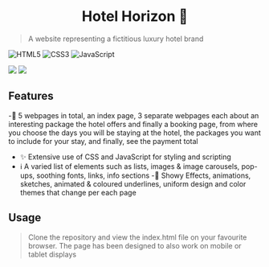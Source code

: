 <h1 align="center">Hotel Horizon 🏨</h1>

> A website representing a fictitious luxury hotel brand

![HTML5](https://img.shields.io/badge/html5-%23E34F26.svg?style=flat&logo=html5&logoColor=white)
![CSS3](https://img.shields.io/badge/css3-%231572B6.svg?style=flat&logo=css3&logoColor=white)
![JavaScript](https://img.shields.io/badge/javascript-%23323330.svg?style=flat&logo=javascript&logoColor=%23F7DF1E)

<img src="../../../images/horizon-desktop.png">
<img src="../../../images/horizon-mobile.png">

## Features

-📃 5 webpages in total, an index page, 3 separate webpages each about an interesting package the hotel offers and finally a booking page, from where you choose the days you will be staying at the hotel, the packages you want to include for your stay, and finally, see the payment total
- ✨ Extensive use of CSS and JavaScript for styling and scripting
- ℹ️ A varied list of elements such as lists, images \& image carousels, pop-ups, soothing fonts, links, info sections
-💫 Showy Effects, animations, sketches, animated \& coloured underlines, uniform design and color themes that change per each page

## Usage

> Clone the repository and view the index.html file on your favourite browser. The page has been designed to also work on mobile or tablet displays

> 
